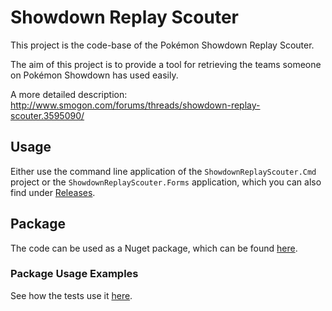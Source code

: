 # Showdown Replay Scouter

This project is the code-base of the Pokémon Showdown Replay Scouter.

The aim of this project is to provide a tool for retrieving the teams someone on Pokémon Showdown has used easily.

A more detailed description: http://www.smogon.com/forums/threads/showdown-replay-scouter.3595090/

## Usage

Either use the command line application of the `ShowdownReplayScouter.Cmd` project or the `ShowdownReplayScouter.Forms` application, which you can also find under [Releases](https://github.com/FullLifeGames/Showdown-Replay-Scouter/releases).

## Package

The code can be used as a Nuget package, which can be found [here](https://www.nuget.org/packages/ShowdownReplayScouter.Core/).

### Package Usage Examples

See how the tests use it [here](https://github.com/FullLifeGames/Showdown-Replay-Scouter/blob/master/ShowdownReplayScouter.Tests/TestShowdownReplayScouter.cs).
